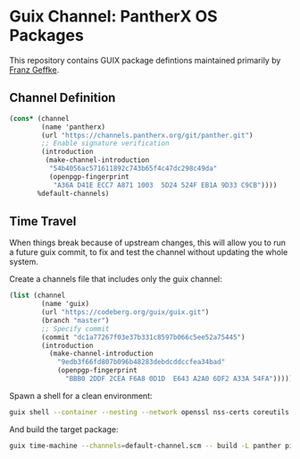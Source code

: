 # Guix Channel: PantherX OS Packages

This repository contains GUIX package defintions maintained primarily by [Franz Geffke](https://gofranz.com).

## Channel Definition

```scheme
(cons* (channel
        (name 'pantherx)
        (url "https://channels.pantherx.org/git/panther.git")
        ;; Enable signature verification
        (introduction
         (make-channel-introduction
          "54b4056ac571611892c743b65f4c47dc298c49da"
          (openpgp-fingerprint
           "A36A D41E ECC7 A871 1003  5D24 524F EB1A 9D33 C9CB"))))
       %default-channels)
```

## Time Travel

When things break because of upstream changes, this will allow you to run a future guix commit, to fix and test the channel without updating the whole system.

Create a channels file that includes only the guix channel:

```scheme
(list (channel
        (name 'guix)
        (url "https://codeberg.org/guix/guix.git")
        (branch "master")
        ;; Specify commit
        (commit "dc1a77267f03e37b331c8597b066c5ee52a75445")
        (introduction
          (make-channel-introduction
            "9edb3f66fd807b096b48283debdcddccfea34bad"
            (openpgp-fingerprint
              "BBB0 2DDF 2CEA F6A8 0D1D  E643 A2A0 6DF2 A33A 54FA")))))
```

Spawn a shell for a clean environment:

```bash
guix shell --container --nesting --network openssl nss-certs coreutils guix
```

And build the target package:

```bash
guix time-machine --channels=default-channel.scm -- build -L panther pimsync
```